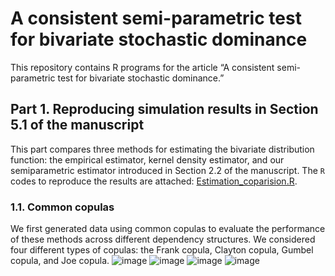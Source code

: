 # A consistent semi-parametric test for bivariate stochastic dominance

This repository contains R programs for the article “A consistent semi-parametric test for bivariate stochastic dominance.”
<!-- This article has been submitted for publication. -->
## Part 1. Reproducing simulation results in Section 5.1 of the manuscript
This part compares three methods for estimating the bivariate distribution function: the empirical estimator, kernel density estimator, and our semiparametric estimator introduced in Section 2.2 of the manuscript. The ```R``` codes to reproduce the results are attached: [Estimation_coparision.R](https://github.com/ywqywq121/bivariateFSD/blob/master/Estimation_coparision.R).
### 1.1. Common copulas
We first generated data using common copulas to evaluate the performance of these methods across different dependency structures. We considered four different types of copulas: the Frank copula, Clayton copula, Gumbel copula, and Joe copula.
![image](https://github.com/user-attachments/assets/19f591f3-9c13-4e78-9ea2-31bc5e3ca2e5)
![image](https://github.com/user-attachments/assets/87357f63-75bd-4c36-9b78-6980589f25d0)
![image](https://github.com/user-attachments/assets/ec64a0ef-c09f-4365-afc5-6df69103a51a)
![image](https://github.com/user-attachments/assets/53b6de87-e825-4c24-96ec-609a55f2c1be)
